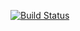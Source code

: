 [![Build Status](https://travis-ci.org/Soupayan/new_half_adder.svg?branch=main)](https://travis-ci.org/Soupayan/new_half_adder)
